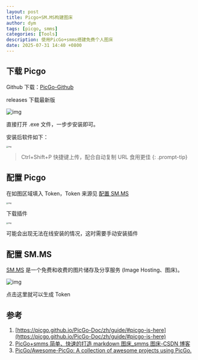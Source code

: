```yaml
---
layout: post
title: Picgo+SM.MS构建图床
author: dym
tags: [picgo, smms]
categories: [Tools]
description: 使用PicGo+smms搭建免费个人图床
date: 2025-07-31 14:40 +0800
---
```


## 下载 Picgo

Github 下载：[PicGo-Github](https://github.com/Molunerfinn/PicGo/releases)

releases 下载最新版

![img](https://s2.loli.net/2024/12/30/D4RzqdtkoPL7lVX.png)

直接打开 .exe 文件，一步步安装即可。

安装后软件如下：

<img src="https://s2.loli.net/2024/12/30/MDpIt1936rKs7Nx.png" alt="img" style="zoom:33%;" />

> Ctrl+Shift+P 快捷键上传，配合自动复制 URL 食用更佳
{: .prompt-tip}

## 配置 Picgo

在如图区域填入 Token，Token 来源见 [配置 SM.MS](#配置-smms)

<img src="https://s2.loli.net/2024/12/30/gaRdUznLomWiq9C.png" alt="img" style="zoom:33%;" />

下载插件

<img src="https://s2.loli.net/2024/12/30/Mg8sbPUAZz2wijc.png" alt="img" style="zoom:33%;" />

可能会出现无法在线安装的情况，这时需要手动安装插件

## 配置 SM.MS

[SM.MS](https://sm.ms/) 是一个免费和收费的图片储存及分享服务 (Image Hosting、图床)。

![img](https://s2.loli.net/2024/12/30/x2sJgTyakjLA6zh.png)

点击这里就可以生成 Token

## 参考

1. [https://picgo.github.io/PicGo-Doc/zh/guide/#picgo-is-here](https://picgo.github.io/PicGo-Doc/zh/guide/#picgo-is-here)
2. [PicGo+smms 简单、快速的打造 markdown 图床_smms 图床-CSDN 博客](https://blog.csdn.net/weixin_43367137/article/details/137915643)
3. [PicGo/Awesome-PicGo: A collection of awesome projects using PicGo.](https://github.com/PicGo/Awesome-PicGo) 
